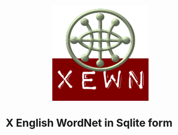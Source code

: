 <p align="center">
<img width="256" height="256" src="images/xewn2.png">
</p>

# X English WordNet in Sqlite form

